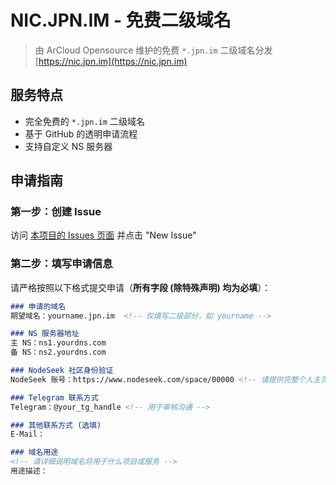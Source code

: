 # NIC.JPN.IM - 免费二级域名

> 由 ArCloud Opensource 维护的免费 `*.jpn.im` 二级域名分发
> [https://nic.jpn.im](https://nic.jpn.im)

## 服务特点
- 完全免费的 `*.jpn.im` 二级域名
- 基于 GitHub 的透明申请流程
- 支持自定义 NS 服务器

## 申请指南

### 第一步：创建 Issue
访问 [本项目的 Issues 页面](https://github.com/ArCloud-Opensource/NIC.JPN.IM/issues) 并点击 "New Issue"

### 第二步：填写申请信息
请严格按照以下格式提交申请（**所有字段 (除特殊声明) 均为必填**）：

```markdown
### 申请的域名
期望域名：yourname.jpn.im  <!-- 仅填写二级部分，如 yourname -->

### NS 服务器地址
主 NS：ns1.yourdns.com  
备 NS：ns2.yourdns.com  

### NodeSeek 社区身份验证
NodeSeek 账号：https://www.nodeseek.com/space/00000 <!-- 请提供完整个人主页链接用于验证，且等级需达到Lv.1以上 -->

### Telegram 联系方式
Telegram：@your_tg_handle <!-- 用于审核沟通 -->

### 其他联系方式 (选填)
E-Mail：

### 域名用途
<!-- 请详细说明域名将用于什么项目或服务 -->
用途描述：
```
